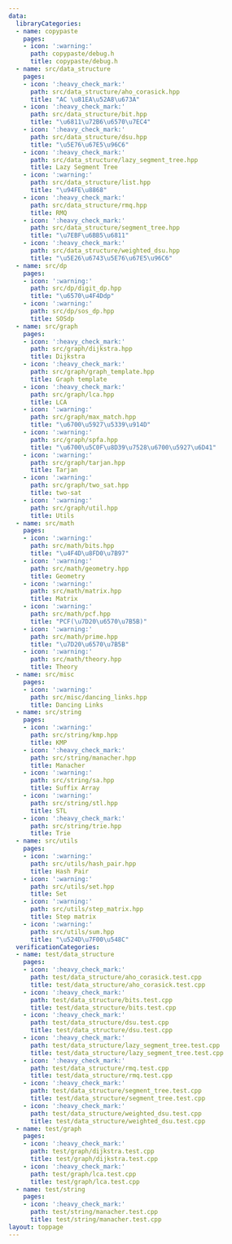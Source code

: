 ```yaml
---
data:
  libraryCategories:
  - name: copypaste
    pages:
    - icon: ':warning:'
      path: copypaste/debug.h
      title: copypaste/debug.h
  - name: src/data_structure
    pages:
    - icon: ':heavy_check_mark:'
      path: src/data_structure/aho_corasick.hpp
      title: "AC \u81EA\u52A8\u673A"
    - icon: ':heavy_check_mark:'
      path: src/data_structure/bit.hpp
      title: "\u6811\u72B6\u6570\u7EC4"
    - icon: ':heavy_check_mark:'
      path: src/data_structure/dsu.hpp
      title: "\u5E76\u67E5\u96C6"
    - icon: ':heavy_check_mark:'
      path: src/data_structure/lazy_segment_tree.hpp
      title: Lazy Segment Tree
    - icon: ':warning:'
      path: src/data_structure/list.hpp
      title: "\u94FE\u8868"
    - icon: ':heavy_check_mark:'
      path: src/data_structure/rmq.hpp
      title: RMQ
    - icon: ':heavy_check_mark:'
      path: src/data_structure/segment_tree.hpp
      title: "\u7EBF\u6BB5\u6811"
    - icon: ':heavy_check_mark:'
      path: src/data_structure/weighted_dsu.hpp
      title: "\u5E26\u6743\u5E76\u67E5\u96C6"
  - name: src/dp
    pages:
    - icon: ':warning:'
      path: src/dp/digit_dp.hpp
      title: "\u6570\u4F4Ddp"
    - icon: ':warning:'
      path: src/dp/sos_dp.hpp
      title: SOSdp
  - name: src/graph
    pages:
    - icon: ':heavy_check_mark:'
      path: src/graph/dijkstra.hpp
      title: Dijkstra
    - icon: ':heavy_check_mark:'
      path: src/graph/graph_template.hpp
      title: Graph template
    - icon: ':heavy_check_mark:'
      path: src/graph/lca.hpp
      title: LCA
    - icon: ':warning:'
      path: src/graph/max_match.hpp
      title: "\u6700\u5927\u5339\u914D"
    - icon: ':warning:'
      path: src/graph/spfa.hpp
      title: "\u6700\u5C0F\u8D39\u7528\u6700\u5927\u6D41"
    - icon: ':warning:'
      path: src/graph/tarjan.hpp
      title: Tarjan
    - icon: ':warning:'
      path: src/graph/two_sat.hpp
      title: two-sat
    - icon: ':warning:'
      path: src/graph/util.hpp
      title: Utils
  - name: src/math
    pages:
    - icon: ':warning:'
      path: src/math/bits.hpp
      title: "\u4F4D\u8FD0\u7B97"
    - icon: ':warning:'
      path: src/math/geometry.hpp
      title: Geometry
    - icon: ':warning:'
      path: src/math/matrix.hpp
      title: Matrix
    - icon: ':warning:'
      path: src/math/pcf.hpp
      title: "PCF(\u7D20\u6570\u7B5B)"
    - icon: ':warning:'
      path: src/math/prime.hpp
      title: "\u7D20\u6570\u7B5B"
    - icon: ':warning:'
      path: src/math/theory.hpp
      title: Theory
  - name: src/misc
    pages:
    - icon: ':warning:'
      path: src/misc/dancing_links.hpp
      title: Dancing Links
  - name: src/string
    pages:
    - icon: ':warning:'
      path: src/string/kmp.hpp
      title: KMP
    - icon: ':heavy_check_mark:'
      path: src/string/manacher.hpp
      title: Manacher
    - icon: ':warning:'
      path: src/string/sa.hpp
      title: Suffix Array
    - icon: ':warning:'
      path: src/string/stl.hpp
      title: STL
    - icon: ':heavy_check_mark:'
      path: src/string/trie.hpp
      title: Trie
  - name: src/utils
    pages:
    - icon: ':warning:'
      path: src/utils/hash_pair.hpp
      title: Hash Pair
    - icon: ':warning:'
      path: src/utils/set.hpp
      title: Set
    - icon: ':warning:'
      path: src/utils/step_matrix.hpp
      title: Step matrix
    - icon: ':warning:'
      path: src/utils/sum.hpp
      title: "\u524D\u7F00\u548C"
  verificationCategories:
  - name: test/data_structure
    pages:
    - icon: ':heavy_check_mark:'
      path: test/data_structure/aho_corasick.test.cpp
      title: test/data_structure/aho_corasick.test.cpp
    - icon: ':heavy_check_mark:'
      path: test/data_structure/bits.test.cpp
      title: test/data_structure/bits.test.cpp
    - icon: ':heavy_check_mark:'
      path: test/data_structure/dsu.test.cpp
      title: test/data_structure/dsu.test.cpp
    - icon: ':heavy_check_mark:'
      path: test/data_structure/lazy_segment_tree.test.cpp
      title: test/data_structure/lazy_segment_tree.test.cpp
    - icon: ':heavy_check_mark:'
      path: test/data_structure/rmq.test.cpp
      title: test/data_structure/rmq.test.cpp
    - icon: ':heavy_check_mark:'
      path: test/data_structure/segment_tree.test.cpp
      title: test/data_structure/segment_tree.test.cpp
    - icon: ':heavy_check_mark:'
      path: test/data_structure/weighted_dsu.test.cpp
      title: test/data_structure/weighted_dsu.test.cpp
  - name: test/graph
    pages:
    - icon: ':heavy_check_mark:'
      path: test/graph/dijkstra.test.cpp
      title: test/graph/dijkstra.test.cpp
    - icon: ':heavy_check_mark:'
      path: test/graph/lca.test.cpp
      title: test/graph/lca.test.cpp
  - name: test/string
    pages:
    - icon: ':heavy_check_mark:'
      path: test/string/manacher.test.cpp
      title: test/string/manacher.test.cpp
layout: toppage
---
```

